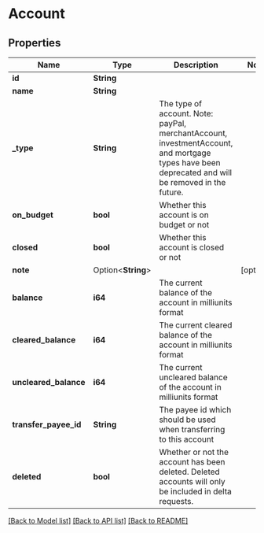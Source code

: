 # Account

## Properties

Name | Type | Description | Notes
------------ | ------------- | ------------- | -------------
**id** | **String** |  | 
**name** | **String** |  | 
**_type** | **String** | The type of account. Note: payPal, merchantAccount, investmentAccount, and mortgage types have been deprecated and will be removed in the future. | 
**on_budget** | **bool** | Whether this account is on budget or not | 
**closed** | **bool** | Whether this account is closed or not | 
**note** | Option<**String**> |  | [optional]
**balance** | **i64** | The current balance of the account in milliunits format | 
**cleared_balance** | **i64** | The current cleared balance of the account in milliunits format | 
**uncleared_balance** | **i64** | The current uncleared balance of the account in milliunits format | 
**transfer_payee_id** | **String** | The payee id which should be used when transferring to this account | 
**deleted** | **bool** | Whether or not the account has been deleted.  Deleted accounts will only be included in delta requests. | 

[[Back to Model list]](../README.md#documentation-for-models) [[Back to API list]](../README.md#documentation-for-api-endpoints) [[Back to README]](../README.md)


